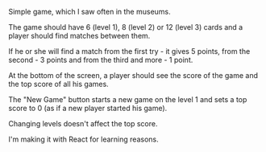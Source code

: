 Simple game, which I saw often in the museums.

The game should have 6 (level 1), 8 (level 2) or 12 (level 3) cards and a player should find matches between them.

If he or she will find a match from the first try - it gives 5 points, from the second - 3 points and from the third and more - 1 point.

At the bottom of the screen, a player should see the score of the game and the top score of all his games.

The "New Game" button starts a new game on the level 1 and sets a top score to 0 (as if a new player started his game).

Changing levels doesn't affect the top score.


I'm making it with React for learning reasons.
